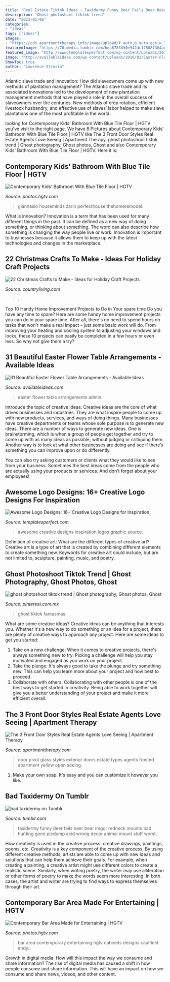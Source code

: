 ```yaml
---
title: "Real Estate Tiktok Ideas ~ Taxidermy Funny Deer Fails Beer Bear Imgur Redneck Mounts Bad Hunting Gone Picdump Acid Wrong Decor Animal Mount Stuff Worst"
description: "Ghost photoshoot tiktok trend"
date: "2023-01-06"
categories:
- "ideas"
tags: ["ideas"]
images:
- "https://cdn.apartmenttherapy.info/image/upload/f_auto,q_auto:eco,w_730/at/real-estate/shutterstock_1332466445"
featuredImage: "https://78.media.tumblr.com/bda8783d30e942dc175887304aecb97b/tumblr_midotosfGg1r330fso1_500.jpg"
featured_image: "http://www.templatesperfect.com/wp-content/uploads/2013/11/awesome-logo-designs-19.jpg"
image: "http://availableideas.com/wp-content/uploads/2016/02/Easter-Flower-Table-Arrangements-20.jpg"
ShowToc: true
author: "Lawrence Strosin"
---
```



Atlantic slave trade and innovation: How did slaveowners come up with new methods of plantation management?
The Atlantic slave trade and its associated innovations led to the development of new plantation management methods that have played a role in the overall success of slaveowners over the centuries. New methods of crop rotation, efficient livestock husbandry, and effective use of slaves’ labor helped to make slave plantations one of the most profitable in the world.

	

		
looking for Contemporary Kids&#039; Bathroom With Blue Tile Floor | HGTV you've visit to the right page. We have 8 Pictures about Contemporary Kids&#039; Bathroom With Blue Tile Floor | HGTV like The 3 Front Door Styles Real Estate Agents Love Seeing | Apartment Therapy, ghost photoshoot tiktok trend | Ghost photography, Ghost photos, Ghost and also Contemporary Kids&#039; Bathroom With Blue Tile Floor | HGTV. Here it is:
		
    
## Contemporary Kids&#039; Bathroom With Blue Tile Floor | HGTV

<img loading=lazy src="https://hgtvhome.sndimg.com/content/dam/images/hgtv/fullset/2016/1/6/2/Breeze-Giannasio_Southern-Tradition-with-Twist_19.jpg.rend.hgtvcom.966.1449.suffix/1452115098415.jpeg" onerror="this.onerror=null;this.src='https://tse4.mm.bing.net/th?id=OIP.yM38q9QytylYJDLY-pf8FAHaLG&amp;pid=15.1';" alt="Contemporary Kids&#039; Bathroom With Blue Tile Floor | HGTV">

_Source: photos.hgtv.com_

>giannasio houseminds zarin perfecthouse thehomeremodel. 

	

What is innovation?
Innovation is a term that has been used for many different things in the past. It can be defined as a new way of doing something, or thinking about something. The word can also describe how something is changing the way people live or work. Innovation is important to businesses because it allows them to keep up with the latest technologies and changes in the marketplace.

    
## 22 Christmas Crafts To Make - Ideas For Holiday Craft Projects

<img loading=lazy src="http://clv.h-cdn.co/assets/cm/15/09/54eb189d588a4_-_crafts-kraft-paper-stockings-0114-s2.jpg" onerror="this.onerror=null;this.src='https://tse3.mm.bing.net/th?id=OIP.KcIYPkenyZJ3v2uD_gfYmAHaJ4&amp;pid=15.1';" alt="22 Christmas Crafts to Make - Ideas for Holiday Craft Projects">

_Source: countryliving.com_

>. 

	

Top 10 Handy Home Improvement Projects to Do in Your spare time
Do you have any time to spare? Here are some handy home improvement projects you can do in your spare time. After all, there's no need to spend hours on tasks that won't make a real impact – just some basic work will do. From improving your heating and cooling system to adjusting your windows and locks, these 10 projects can easily be completed in a few hours or even less. So why not give them a try?

    
## 31 Beautiful Easter Flower Table Arrangements - Available Ideas

<img loading=lazy src="http://availableideas.com/wp-content/uploads/2016/02/Easter-Flower-Table-Arrangements-20.jpg" onerror="this.onerror=null;this.src='https://tse2.mm.bing.net/th?id=OIP.jXw3fNu2ukaHnB_08Egx5QHaLG&amp;pid=15.1';" alt="31 Beautiful Easter Flower Table Arrangements - Available Ideas">

_Source: availableideas.com_

>easter flower table arrangements admin. 

	

Introduce the topic of creative ideas.
Creative ideas are the core of what drives businesses and industries. They are what inspire people to come up with new products, services, and ways of doing things. Many businesses have creative departments or teams whose sole purpose is to generate new ideas.
There are a number of ways to generate new ideas. One is brainstorming, which is when a group of people get together and try to come up with as many ideas as possible, without judging or critiquing them. Another way is to look at what other businesses are doing and see if there’s something you can improve upon or do differently.

You can also try asking customers or clients what they would like to see from your business. Sometimes the best ideas come from the people who are actually using your products or services. And don’t forget about your employees!

    
## Awesome Logo Designs: 16+ Creative Logo Designs For Inspiration

<img loading=lazy src="http://www.templatesperfect.com/wp-content/uploads/2013/11/awesome-logo-designs-19.jpg" onerror="this.onerror=null;this.src='https://tse3.mm.bing.net/th?id=OIP.WH4djV1incUS_KgML--s-QHaD8&amp;pid=15.1';" alt="Awesome Logo Designs: 16+ Creative Logo Designs for Inspiration">

_Source: templatesperfect.com_

>awesome creative designs inspiration logos graphic source. 

	

Definition of creative art: What are the different types of creative art?
Creative art is a type of art that is created by combining different elements to create something new. Keywords for creative art could include, but are not limited to, sculpture, painting, music, and poetry.

    
## Ghost Photoshoot Tiktok Trend | Ghost Photography, Ghost Photos, Ghost

<img loading=lazy src="https://i.pinimg.com/736x/39/c3/ff/39c3ff3a865763788a87776355852ad6.jpg" onerror="this.onerror=null;this.src='https://tse1.mm.bing.net/th?id=OIP.n8yLxEStmE1BA11J8UHuMwHaJ3&amp;pid=15.1';" alt="ghost photoshoot tiktok trend | Ghost photography, Ghost photos, Ghost">

_Source: pinterest.com.mx_

>ghost tiktok fantasmas. 

	

What are some creative ideas?
Creative ideas can be anything that interests you. Whether it's a new way to do something or an idea for a project, there are plenty of creative ways to approach any project. Here are some ideas to get you started: 
1. Take on a new challenge: When it comes to creative projects, there's always something new to try. Picking a challenge will help you stay motivated and engaged as you work on your project. 
2. Take the plunge: It's always good to take the plunge and try something new. This can help you learn more about your project and how best to proceed. 
3. Collaborate with others: Collaborating with other people is one of the best ways to get started in creativity. Being able to work together will give you a better understanding of your project and make it more efficient overall.

    
## The 3 Front Door Styles Real Estate Agents Love Seeing | Apartment Therapy

<img loading=lazy src="https://cdn.apartmenttherapy.info/image/upload/f_auto,q_auto:eco,w_730/at/real-estate/shutterstock_1332466445" onerror="this.onerror=null;this.src='https://tse1.mm.bing.net/th?id=OIP.Pwil5uRiHp047BOhQ17wPAHaKX&amp;pid=15.1';" alt="The 3 Front Door Styles Real Estate Agents Love Seeing | Apartment Therapy">

_Source: apartmenttherapy.com_

>door pivot glass styles exterior doors estate types agents frosted apartment yellow open seeing. 

	

1. Make your own soap. It's easy and you can customize it however you like.

    
## Bad Taxidermy On Tumblr

<img loading=lazy src="https://78.media.tumblr.com/bda8783d30e942dc175887304aecb97b/tumblr_midotosfGg1r330fso1_500.jpg" onerror="this.onerror=null;this.src='https://tse4.mm.bing.net/th?id=OIP.K4nvtaMwIwD4lerlF1UQLQHaJ6&amp;pid=15.1';" alt="bad taxidermy on Tumblr">

_Source: tumblr.com_

>taxidermy funny deer fails beer bear imgur redneck mounts bad hunting gone picdump acid wrong decor animal mount stuff worst. 

	

How creativity is used in the creative process: creative drawings, paintings, poems, etc.
Creativity is a key component of the creative process. By using different creative methods, artists are able to come up with new ideas and solutions that can help them achieve their goals. For example, when creating a painting, a creative artist might use different colors to create a realistic scene. Similarly, when writing poetry, the writer may use alliteration or other forms of poetry to make the words seem more interesting. In both cases, the artist and writer are trying to find ways to express themselves through their art.

    
## Contemporary Bar Area Made For Entertaining | HGTV

<img loading=lazy src="https://hgtvhome.sndimg.com/content/dam/images/hgtv/fullset/2015/9/17/0/Slifer-Designs_Boston-Brownstone_14.jpg.rend.hgtvcom.966.1449.suffix/1442509027308.jpeg" onerror="this.onerror=null;this.src='https://tse2.mm.bing.net/th?id=OIP.1FMmDIEgLEiBvYYSRPEoAgHaLG&amp;pid=15.1';" alt="Contemporary Bar Area Made for Entertaining | HGTV">

_Source: photos.hgtv.com_

>bar area contemporary entertaining hgtv cabinets designs caulfield andy. 

	

Growth in digital media: How will this impact the way we consume and share information?
The rise of digital media has caused a shift in how people consume and share information. This will have an impact on how we consume and share news, videos, and other content.

